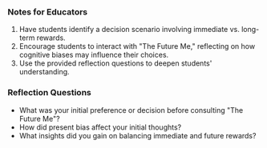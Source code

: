 ### Notes for Educators
1. Have students identify a decision scenario involving immediate vs. long-term rewards.
2. Encourage students to interact with "The Future Me," reflecting on how cognitive biases may influence their choices.
3. Use the provided reflection questions to deepen students' understanding.

### Reflection Questions
- What was your initial preference or decision before consulting "The Future Me"?
- How did present bias affect your initial thoughts?
- What insights did you gain on balancing immediate and future rewards?

